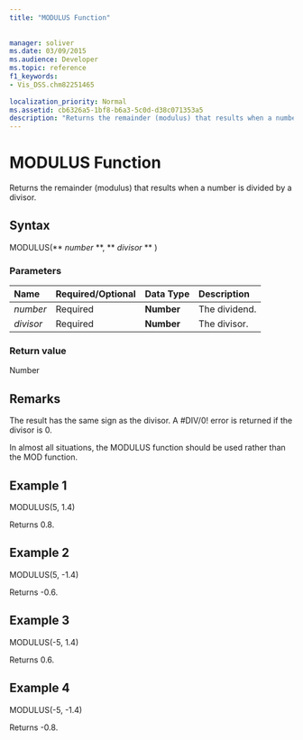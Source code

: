 ```yaml
---
title: "MODULUS Function"
 
 
manager: soliver
ms.date: 03/09/2015
ms.audience: Developer
ms.topic: reference
f1_keywords:
- Vis_DSS.chm82251465
 
localization_priority: Normal
ms.assetid: cb6326a5-1bf8-b6a3-5c0d-d38c071353a5
description: "Returns the remainder (modulus) that results when a number is divided by a divisor."
---
```


# MODULUS Function

Returns the remainder (modulus) that results when a number is divided by a divisor.
  
## Syntax

MODULUS(** *number* **, ** *divisor* ** ) 
  
### Parameters

|**Name**|**Required/Optional**|**Data Type**|**Description**|
|:-----|:-----|:-----|:-----|
| _number_ <br/> |Required  <br/> |**Number** <br/> |The dividend.  <br/> |
| _divisor_ <br/> |Required  <br/> |**Number** <br/> |The divisor.  <br/> |
   
### Return value

Number
  
## Remarks

The result has the same sign as the divisor. A #DIV/0! error is returned if the divisor is 0. 
  
In almost all situations, the MODULUS function should be used rather than the MOD function. 
  
## Example 1

MODULUS(5, 1.4)
  
Returns 0.8.
  
## Example 2

MODULUS(5, -1.4)
  
Returns -0.6.
  
## Example 3

MODULUS(-5, 1.4)
  
Returns 0.6.
  
## Example 4

MODULUS(-5, -1.4)
  
Returns -0.8.
  

